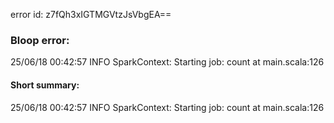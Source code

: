 error id: z7fQh3xIGTMGVtzJsVbgEA==
### Bloop error:

25/06/18 00:42:57 INFO SparkContext: Starting job: count at main.scala:126
#### Short summary: 

25/06/18 00:42:57 INFO SparkContext: Starting job: count at main.scala:126